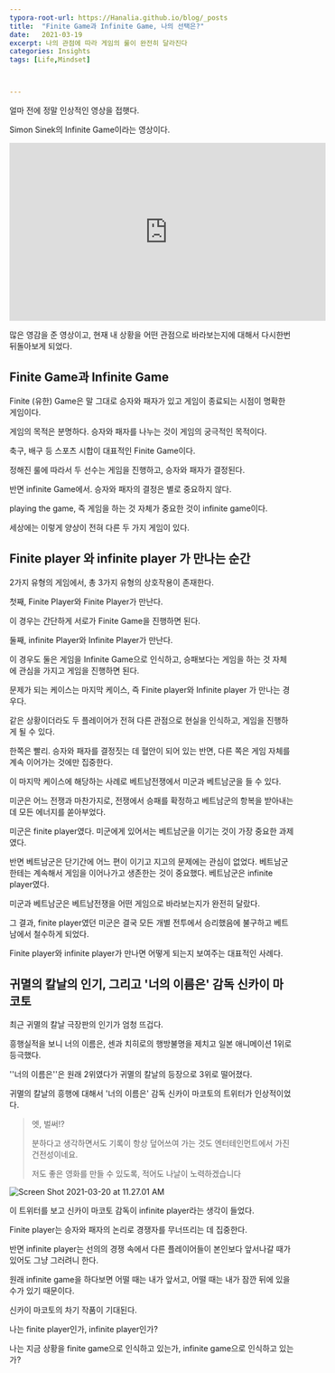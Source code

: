 ```yaml
---
typora-root-url: https://Hanalia.github.io/blog/_posts
title:  "Finite Game과 Infinite Game, 나의 선택은?"
date:   2021-03-19
excerpt: 나의 관점에 따라 게임의 룰이 완전히 달라진다
categories: Insights
tags: [Life,Mindset]



---
```




얼마 전에 정말 인상적인 영상을 접햇다.



Simon Sinek의 Infinite Game이라는 영상이다.

<iframe width="560" height="315" src="https://www.youtube.com/embed/tye525dkfi8" title="YouTube video player" frameborder="0" allow="accelerometer; autoplay; clipboard-write; encrypted-media; gyroscope; picture-in-picture" allowfullscreen></iframe>

많은 영감을 준 영상이고, 현재 내 상황을 어떤 관점으로 바라보는지에 대해서 다시한번 뒤돌아보게 되었다.



## Finite Game과 Infinite Game

Finite (유한) Game은 말 그대로 승자와 패자가 있고 게임이 종료되는 시점이 명확한 게임이다.

게임의 목적은 분명하다. 승자와 패자를 나누는 것이 게임의 궁극적인 목적이다. 

축구, 배구 등 스포츠 시합이 대표적인 Finite Game이다.

정해진 룰에 따라서 두 선수는 게임을 진행하고, 승자와 패자가 결정된다.

반면 infinite Game에서. 승자와 패자의 결정은 별로 중요하지 않다.

playing the game, 즉 게임을 하는 것 자체가 중요한 것이 infinite game이다.

세상에는 이렇게 양상이 전혀 다른 두 가지 게임이 있다.



## Finite player 와 infinite player 가 만나는 순간

2가지 유형의 게임에서, 총 3가지 유형의 상호작용이 존재한다.

첫째, Finite Player와 Finite Player가 만난다.

이 경우는 간단하게 서로가 Finite Game을 진행하면 된다.



둘째, infinite Player와 Infinite Player가 만난다.

이 경우도 둘은 게임을 Infinite Game으로 인식하고, 승패보다는 게임을 하는 것 자체에 관심을 가지고 게임을 진행하면 된다.



문제가 되는 케이스는 마지막 케이스, 즉 Finite player와 Infinite player 가 만나는 경우다.

같은 상황이더라도 두 플레이어가 전혀 다른 관점으로 현실을 인식하고, 게임을 진행하게 될 수 있다.

한쪽은 빨리. 승자와 패자를 결정짓는 데 혈안이 되어 있는 반면, 다른 쪽은 게임 자체를 계속 이어가는 것에만 집중한다.



이 마지막 케이스에 해당하는 사례로 베트남전쟁에서 미군과 베트남군을 들 수 있다.

미군은 어느 전쟁과 마찬가지로, 전쟁에서 승패를 확정하고 베트남군의 항복을 받아내는 데 모든 에너지를 쏟아부었다.

미군은 finite player였다. 미군에게 있어서는 베트남군을 이기는 것이 가장 중요한 과제였다.

반면 베트남군은 단기간에 어느 편이 이기고 지고의 문제에는 관심이 없었다. 베트남군한테는 계속해서 게임을 이어나가고 생존한는 것이 중요했다. 베트남군은 infinite player였다.

미군과 베트남군은 베트남전쟁을 어떤 게임으로 바라보는지가 완전히 달랐다.

그 결과, finite player였던 미군은 결국 모든 개별 전투에서 승리했음에 불구하고 베트남에서 철수하게 되었다.



Finite player와 infinite player가 만나면 어떻게 되는지 보여주는 대표적인 사례다.





## 귀멸의 칼날의 인기, 그리고 '너의 이름은' 감독 신카이 마코토

최근 귀멸의 칼날 극장판의 인기가 엄청 뜨겁다.

흥행실적을 보니 너의 이름은, 센과 치히로의 행방불명을 제치고 일본 애니메이션 1위로 등극했다.

''너의 이름은''은 원래 2위였다가 귀멸의 칼날의 등장으로 3위로 떨어졌다.

귀멸의 칼날의 흥행에 대해서 '너의 이름은' 감독 신카이 마코토의 트위터가 인상적이었다.



> 엣, 벌써!?
>
> 분하다고 생각하면서도 기록이 항상 덮어쓰여 가는 것도 엔터테인먼트에서 가진 건전성이네요.
>
> 저도 좋은 영화를 만들 수 있도록, 적어도 나날이 노력하겠습니다

![Screen Shot 2021-03-20 at 11.27.01 AM](https://i.loli.net/2021/03/20/oX4PamUIcKkRtZg.png)

이 트위터를 보고 신카이 마코토 감독이 infinite player라는 생각이 들었다.

Finite player는 승자와 패자의 논리로 경쟁자를 무너뜨리는 데 집중한다.

반면 infinite player는 선의의 경쟁 속에서 다른 플레이어들이 본인보다 앞서나갈 때가 있어도 그냥 그러려니 한다.

원래 infinite game을 하다보면 어떨 때는 내가 앞서고, 어떨 때는 내가 잠깐 뒤에 있을 수가 있기 때문이다.

신카이 마코토의 차기 작품이 기대된다.

 

나는 finite player인가, infinite player인가?

나는 지금 상황을 finite game으로 인식하고 있는가, infinite game으로 인식하고 있는가?
